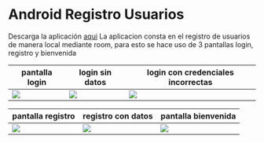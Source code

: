# Android Registro Usuarios
Descarga la aplicación [aqui](https://acortar.link/IrSOt2)
La aplicacion consta en el registro de usuarios de manera local mediante room, para esto se hace uso de 3 pantallas login, registro y bienvenida

|pantalla login|login sin datos|login con credenciales incorrectas|
|--------------|---------------|----------------------------------|
|![](https://acortar.link/GXqWYl)|![](https://acortar.link/7Iqctl)|![](https://acortar.link/nY0bZx)|

|pantalla registro|registro con datos|pantalla bienvenida|
|--------------|---------------|----------------------------------|
|![](https://acortar.link/bso7yX)|![](https://acortar.link/gfvLvO)|![](https://acortar.link/y5lfIW)|
